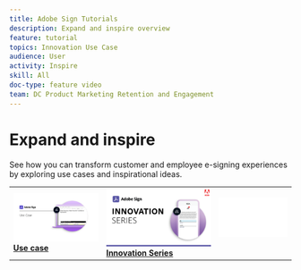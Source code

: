 ```yaml
---
title: Adobe Sign Tutorials
description: Expand and inspire overview
feature: tutorial
topics: Innovation Use Case
audience: User
activity: Inspire
skill: All
doc-type: feature video
team: DC Product Marketing Retention and Engagement
---
```


# Expand and inspire

See how you can transform customer and employee e-signing experiences by exploring use cases and inspirational ideas.

<table>
<tr>
  <td>
    <a href="use-case.md">
      <img alt="Use Case" src="assets/Expand_Use-Case.png" />
    </a>
    <div>
    <a href="use-case.md"><strong>Use case</strong></a>
    <br>
  </td>
  <td>
    <a href="innovation-series.md">
      <img alt="Innovation Series" src="assets/Innovation-Series_1280.png" />
    </a>
    <div>
    <a href="innovation-series.md"><strong>Innovation Series</strong></a>
    <br>
  <td>
    <img alt="Spacer" src="assets/Whitespacer.png" />
    <div>
    <br>
  </td>
</tr>
</table>
